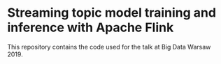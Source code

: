 # Streaming topic model training and inference with Apache Flink

This repository contains the code used for the talk at Big Data Warsaw 2019.
